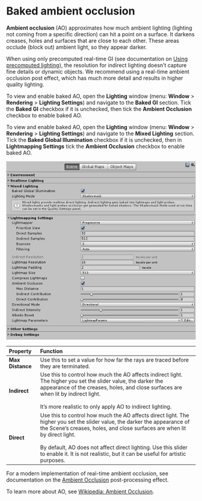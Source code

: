 # Baked ambient occlusion

__Ambient occlusion__ (AO) approximates how much ambient lighting (lighting not coming from a specific direction) can hit a point on a surface. It darkens creases, holes and surfaces that are close to each other. These areas occlude (block out) ambient light, so they appear darker.

When using only precomputed real-time GI (see documentation on [Using precomputed lighting](UsingPrecomputedLighting)), the resolution for indirect lighting doesn’t capture fine details or dynamic objects. We recommend using a real-time ambient occlusion post effect, which has much more detail and results in higher quality lighting.

To view and enable baked AO, open the __Lighting__ window (menu: __Window__ &gt; __Rendering__ &gt; __Lighting Settings__) and navigate to the __Baked GI__ section. Tick the __Baked GI__ checkbox if it is unchecked, then tick the __Ambient Occlusion__ checkbox to enable baked AO.

To view and enable baked AO, open the __Lighting__ window (menu: __Window__ &gt; __Rendering__ &gt; __Lighting Settings__) and navigate to the __Mixed Lighting__ section. Tick the __Baked Global Illumination__ checkbox if it is unchecked, then in __Lightmapping Settings__ tick the __Ambient Occlusion__ checkbox to enable baked AO.


![](../uploads/Main/BakedAO56.png)


| **Property** | **Function** |
|:---|:---|
| __Max Distance__ | Use this to set a value for how far the rays are traced before they are terminated. |
| __Indirect__ | Use this to control how much the AO affects indirect light. The higher you set the slider value, the darker the appearance of the creases, holes, and close surfaces are when lit by indirect light. <br/><br/>It’s more realistic to only apply AO to indirect lighting. |
| __Direct__ | Use this to control how much the AO affects direct light. The higher you set the slider value, the darker the appearance of the Scene’s creases, holes, and close surfaces are when lit by direct light.<br/><br/>By default, AO does not affect direct lighting. Use this slider to enable it. It is not realistic, but it can be useful for artistic purposes.|


For a modern implementation of real-time ambient occlusion, see documentation on the [Ambient Occlusion](PostProcessing-AmbientOcclusion) post-processing effect.

To learn more about AO, see [Wikipedia: Ambient Occlusion](http://en.wikipedia.org/wiki/Ambient_occlusion).